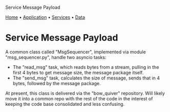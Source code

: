 


Service Message Payload




[Home](./app_help.html) •
 [Application](./app_arch.html) •
 [Services](./svc_arch.html) •
 [Data](./data_arch.html)


# Service Message Payload
A common class called "MsgSequencer", implemented via module "msg\_sequencer.py", handle two asyncio tasks:
 * The "read\_msg" task, which reads bytes from a stream, pulling in the first 4 bytes to get message size, the message package itself.
 * The "send\_msg" task, calculates the size of message, sends that in 4 bytes, followed by the message package.


At present, this class is delivered via the "bow\_quiver" repository. Will likely move it into a common repo with the rest of the code in the interest of keeping the code base consolidated and less confusing.




